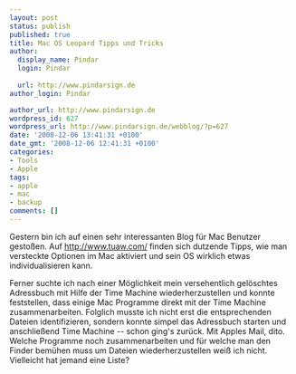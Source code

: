 ```yaml
---
layout: post
status: publish
published: true
title: Mac OS Leopard Tipps und Tricks
author:
  display_name: Pindar
  login: Pindar
  
  url: http://www.pindarsign.de
author_login: Pindar

author_url: http://www.pindarsign.de
wordpress_id: 627
wordpress_url: http://www.pindarsign.de/webblog/?p=627
date: '2008-12-06 13:41:31 +0100'
date_gmt: '2008-12-06 12:41:31 +0100'
categories:
- Tools
- Apple
tags:
- apple
- mac
- backup
comments: []
---
```

<p>Gestern bin ich auf einen sehr interessanten Blog für Mac Benutzer gestoßen. Auf <a href="http://www.tuaw.com/">http://www.tuaw.com/</a> finden sich dutzende Tipps, wie man versteckte Optionen im Mac aktiviert und sein OS wirklich etwas individualisieren kann.</p>
<p>Ferner suchte ich nach einer Möglichkeit mein versehentlich gelöschtes Adressbuch mit Hilfe der Time Machine wiederherzustellen und konnte feststellen, dass einige Mac Programme direkt mit der Time Machine zusammenarbeiten. Folglich musste ich nicht erst die entsprechenden Dateien identifizieren, sondern konnte simpel das Adressbuch starten und anschließend Time Machine -- schon ging's zurück. Mit Apples Mail, dito. Welche Programme noch zusammenarbeiten und für welche man den Finder bemühen muss um Dateien wiederherzustellen weiß ich nicht. Vielleicht hat jemand eine Liste?</p>
